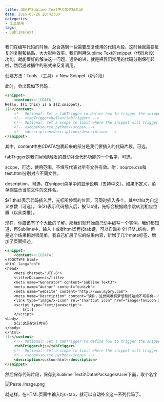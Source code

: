 ```yaml
---
title: 如何在Sublime Text中添加代码片段
date: 2016-05-26 20:42:00
categories:
- 工具使用
tags:
- SublimeText
---
```


我们在编写代码的时候，总会遇到一些需要反复使用的代码片段。这时候就需要反复的复制和黏贴，大大影响效率。我们利用Sublime Text的snippet（代码片段）功能，就能很好的解决这一问题。通俗的讲，就是把我们常用的代码分别保存起啦，然后通过插件的形式来反复调用。
<!-- more -->
创建方法：Tools （工具）> New Snippet（新片段）

此时，会出现如下代码：
```html
<snippet>
	<content><![CDATA[
Hello, ${1:this} is a ${2:snippet}.
]]></content>
	<!-- Optional: Set a tabTrigger to define how to trigger the snippet -->
	<!-- <tabTrigger>hello</tabTrigger> -->
	<!-- Optional: Set a scope to limit where the snippet will trigger -->
	<!-- <scope>source.python</scope> -->
	<!-- <description>description</description> -->
</snippet>
```
其中，content中由CDATA包裹起来的部分是我们要插入的代码片段，可选。

tabTrigger是我们tab键触发的自动补全代码功能的一个名字，可选。

scope，可选，使用范围，不填写代表对所有文件有效。附：source.css和test.html分别对应不同文件。

description，可选，在snippet菜单中的显示说明（支持中文）。如果不定义，菜单则显示当前文件的文件名。

${1:this}表示代码插入后，光标所停留的位置，可同时插入多个。其中:this为自定义参数（可选）。
${2}表示代码插入后，按Tab键，光标会根据顺序跳转到相应位置（以此类推）。

现在，你应该有了个大致的了解。那我们就开始自己动手编写一个实例。我们都知道，再Sublime中，输入！或者html:5再按tab键，可以自动补全HTML结构，但是这个结果相对很简单，我自己扩展了它的结果内容，新增了几个mate标签，增加了页面描述。
```html
<snippet>
	<content><![CDATA[
<!DOCTYPE html>
<html lang="en">
<head>
	<meta charset="UTF-8">
	<title>Document</title>
	<meta name="Generator" content="Sublime Text3">
	<meta name="Author" content="dunizb">
    <meta name="website" content="http://www.mybry.com">
    <meta name="Description" content="读你，这世间唯有梦想和好姑娘不可辜负~~">
    <link type="image/x-icon" rel="shortcut icon" href="image/favicon.ico" />
	<script type="text/javascript">
		${1:}
	</script>
<body>
    ${2:这是html内容}
</body>
</html>
]]></content>
	<!-- Optional: Set a tabTrigger to define how to trigger the snippet -->
	<tabTrigger>hjs</tabTrigger>
	<!-- Optional: Set a scope to limit where the snippet will trigger -->
	<!-- <scope>source.python</scope> -->
	<description>custom-html</description>
</snippet>
```
然后保存代码片段，保存到Sublime Text3\Data\Packages\User下面，取个名字

![Paste_Image.png](http://ww4.sinaimg.cn/large/006tNc79ly1g5d7vd41wcj30gu08uaaq.jpg)

就这样，在HTML页面中输入hjs+tab，就可以自动补全这一系列代码了。